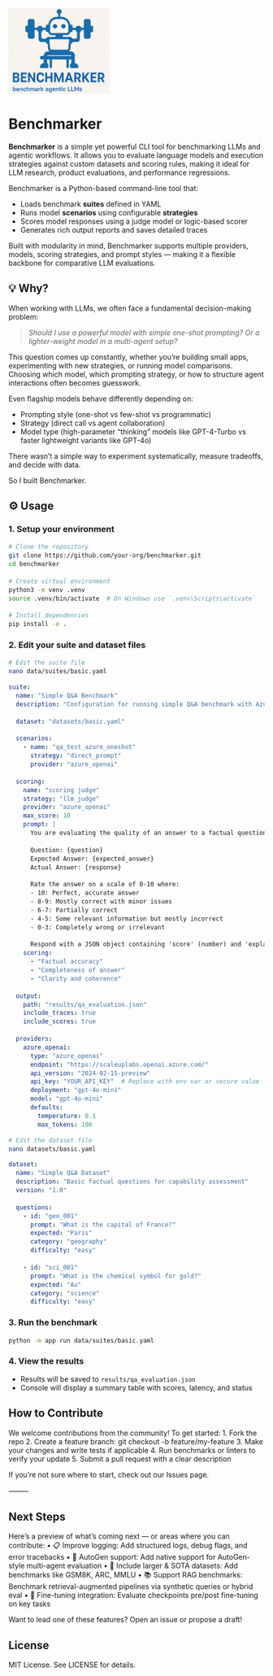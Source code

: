 <div style="max-width: 200px;">
  <img src="./logo.png" alt="Benchmarker Logo" />
</div>

# Benchmarker

**Benchmarker** is a simple yet powerful CLI tool for benchmarking LLMs and agentic workflows. It allows you to evaluate language models and execution strategies against custom datasets and scoring rules, making it ideal for LLM research, product evaluations, and performance regressions.

Benchmarker is a Python-based command-line tool that:

- Loads benchmark **suites** defined in YAML  
- Runs model **scenarios** using configurable **strategies**  
- Scores model responses using a judge model or logic-based scorer  
- Generates rich output reports and saves detailed traces  

Built with modularity in mind, Benchmarker supports multiple providers, models, scoring strategies, and prompt styles — making it a flexible backbone for comparative LLM evaluations.

## 💡 Why?

When working with LLMs, we often face a fundamental decision-making problem:

> _Should I use a powerful model with simple one-shot prompting? Or a lighter-weight model in a multi-agent setup?_

This question comes up constantly, whether you’re building small apps, experimenting with new strategies, or running model comparisons. Choosing which model, which prompting strategy, or how to structure agent interactions often becomes guesswork.

Even flagship models behave differently depending on:
* Prompting style (one-shot vs few-shot vs programmatic)
* Strategy (direct call vs agent collaboration)
* Model type (high-parameter “thinking” models like GPT-4-Turbo vs faster lightweight variants like GPT-4o)

There wasn’t a simple way to experiment systematically, measure tradeoffs, and decide with data.

So I built Benchmarker.

## ⚙️ Usage

### 1. Setup your environment

```bash
# Clone the repository
git clone https://github.com/your-org/benchmarker.git
cd benchmarker

# Create virtual environment
python3 -m venv .venv
source .venv/bin/activate  # On Windows use `.venv\Scripts\activate`

# Install dependencies
pip install -e .
```

### 2. Edit your suite and dataset files

```bash
# Edit the suite file
nano data/suites/basic.yaml
```

```yaml
suite:
  name: "Simple Q&A Benchmark"
  description: "Configuration for running simple Q&A benchmark with Azure OpenAI"

  dataset: "datasets/basic.yaml"

  scenarios:
    - name: "qa_test_azure_oneshot"
      strategy: "direct_prompt"
      provider: "azure_openai"

  scoring:
    name: "scoring judge"
    strategy: "llm_judge"
    provider: "azure_openai"
    max_score: 10
    prompt: |
      You are evaluating the quality of an answer to a factual question.

      Question: {question}
      Expected Answer: {expected_answer}
      Actual Answer: {response}

      Rate the answer on a scale of 0-10 where:
      - 10: Perfect, accurate answer
      - 8-9: Mostly correct with minor issues
      - 6-7: Partially correct
      - 4-5: Some relevant information but mostly incorrect
      - 0-3: Completely wrong or irrelevant

      Respond with a JSON object containing 'score' (number) and 'explanation' (string).
    scoring:
      - "Factual accuracy"
      - "Completeness of answer"
      - "Clarity and coherence"

  output:
    path: "results/qa_evaluation.json"
    include_traces: true
    include_scores: true

  providers:
    azure_openai:
      type: "azure_openai"
      endpoint: "https://scaleuplabs.openai.azure.com/"
      api_version: "2024-02-15-preview"
      api_key: "YOUR_API_KEY"  # Replace with env var or secure value
      deployment: "gpt-4o-mini"
      model: "gpt-4o-mini"
      defaults:
        temperature: 0.1
        max_tokens: 100
```

```bash
# Edit the dataset file
nano datasets/basic.yaml
```

```yaml
dataset:
  name: "Simple Q&A Dataset"
  description: "Basic factual questions for capability assessment"
  version: "1.0"

  questions:
    - id: "geo_001"
      prompt: "What is the capital of France?"
      expected: "Paris"
      category: "geography"
      difficulty: "easy"

    - id: "sci_001"
      prompt: "What is the chemical symbol for gold?"
      expected: "Au"
      category: "science"
      difficulty: "easy"
```

### 3. Run the benchmark

```bash
python -m app run data/suites/basic.yaml
```

### 4. View the results
- Results will be saved to `results/qa_evaluation.json`
- Console will display a summary table with scores, latency, and status

## How to Contribute

We welcome contributions from the community! To get started:
	1.	Fork the repo
	2.	Create a feature branch: git checkout -b feature/my-feature
	3.	Make your changes and write tests if applicable
	4.	Run benchmarks or linters to verify your update
	5.	Submit a pull request with a clear description

If you’re not sure where to start, check out our Issues page.

⸻

## Next Steps

Here’s a preview of what’s coming next — or areas where you can contribute:
	•	📋 Improve logging: Add structured logs, debug flags, and error tracebacks
	•	🤖 AutoGen support: Add native support for AutoGen-style multi-agent evaluation
	•	🧠 Include larger & SOTA datasets: Add benchmarks like GSM8K, ARC, MMLU
	•	📚 Support RAG benchmarks: Benchmark retrieval-augmented pipelines via synthetic queries or hybrid eval
	•	🔧 Fine-tuning integration: Evaluate checkpoints pre/post fine-tuning on key tasks

Want to lead one of these features? Open an issue or propose a draft!


## License

MIT License. See LICENSE for details.